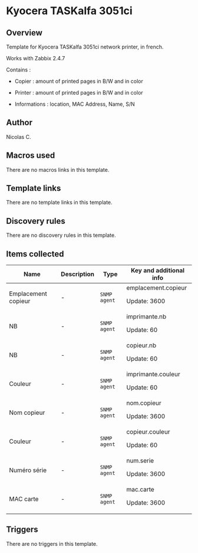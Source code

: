 # Kyocera TASKalfa 3051ci

## Overview

Template for Kyocera TASKalfa 3051ci network printer, in french.


Works with Zabbix 2.4.7


 


Contains :


- Copier : amount of printed pages in B/W and in color


- Printer : amount of printed pages in B/W and in color


- Informations : location, MAC Address, Name, S/N



## Author

Nicolas C.

## Macros used

There are no macros links in this template.

## Template links

There are no template links in this template.

## Discovery rules

There are no discovery rules in this template.

## Items collected

|Name|Description|Type|Key and additional info|
|----|-----------|----|----|
|Emplacement copieur|<p>-</p>|`SNMP agent`|emplacement.copieur<p>Update: 3600</p>|
|NB|<p>-</p>|`SNMP agent`|imprimante.nb<p>Update: 60</p>|
|NB|<p>-</p>|`SNMP agent`|copieur.nb<p>Update: 60</p>|
|Couleur|<p>-</p>|`SNMP agent`|imprimante.couleur<p>Update: 60</p>|
|Nom copieur|<p>-</p>|`SNMP agent`|nom.copieur<p>Update: 3600</p>|
|Couleur|<p>-</p>|`SNMP agent`|copieur.couleur<p>Update: 60</p>|
|Numéro série|<p>-</p>|`SNMP agent`|num.serie<p>Update: 3600</p>|
|MAC carte|<p>-</p>|`SNMP agent`|mac.carte<p>Update: 3600</p>|


## Triggers

There are no triggers in this template.

